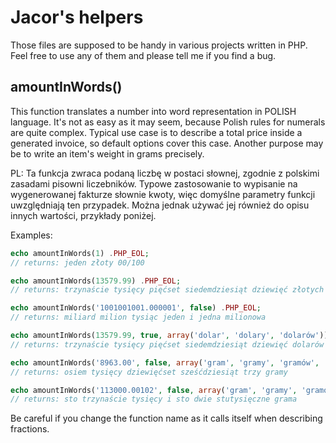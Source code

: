 Jacor's helpers
===============

Those files are supposed to be handy in various projects written in PHP. 
Feel free to use any of them and please tell me if you find a bug.


amountInWords()
---------------

This function translates a number into word representation in POLISH language.
It's not as easy as it may seem, because Polish rules for numerals are quite
complex. Typical use case is to describe a total price inside a generated
invoice, so default options cover this case. Another purpose may be to write
an item's weight in grams precisely.

PL:
Ta funkcja zwraca podaną liczbę w postaci słownej, zgodnie z polskimi zasadami
pisowni liczebników. Typowe zastosowanie to wypisanie na wygenerowanej fakturze
słownie kwoty, więc domyślne parametry funkcji uwzględniają ten przypadek.
Można jednak używać jej również do opisu innych wartości, przykłady poniżej.


Examples:
``` php
echo amountInWords(1) .PHP_EOL;
// returns: jeden złoty 00/100

echo amountInWords(13579.99) .PHP_EOL;
// returns: trzynaście tysięcy pięćset siedemdziesiąt dziewięć złotych 99/100

echo amountInWords('1001001001.000001', false) .PHP_EOL;
// returns: miliard milion tysiąc jeden i jedna milionowa

echo amountInWords(13579.99, true, array('dolar', 'dolary', 'dolarów')) .PHP_EOL;
// returns: trzynaście tysięcy pięćset siedemdziesiąt dziewięć dolarów 99/100

echo amountInWords('8963.00', false, array('gram', 'gramy', 'gramów', 'grama')) .PHP_EOL;
// returns: osiem tysięcy dziewięćset sześćdziesiąt trzy gramy

echo amountInWords('113000.00102', false, array('gram', 'gramy', 'gramów', 'grama')) .PHP_EOL;
// returns: sto trzynaście tysięcy i sto dwie stutysięczne grama
```

Be careful if you change the function name as it calls itself when 
describing fractions.


